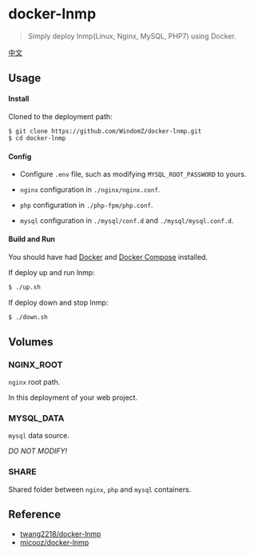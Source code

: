 # docker-lnmp

> Simply deploy lnmp(Linux, Nginx, MySQL, PHP7) using Docker.

[中文](https://github.com/WindomZ/docker-lnmp/blob/master/README.md#readme)

## Usage

#### Install

Cloned to the deployment path:
```bash
$ git clone https://github.com/WindomZ/docker-lnmp.git
$ cd docker-lnmp
```

#### Config

- Configure `.env` file, such as modifying `MYSQL_ROOT_PASSWORD` to yours.

- `nginx` configuration in `./nginx/nginx.conf`.

- `php` configuration in `./php-fpm/php.conf`.

- `mysql` configuration in `./mysql/conf.d` and `./mysql/mysql.conf.d`.

#### Build and Run

You should have had [Docker](https://docs.docker.com/) 
and [Docker Compose](https://docs.docker.com/compose/) installed.

If deploy up and run lnmp: 
```bash
$ ./up.sh
```

If deploy down and stop lnmp: 
```bash
$ ./down.sh
```

## Volumes

### NGINX_ROOT

`nginx` root path.

In this deployment of your web project.

### MYSQL_DATA

`mysql` data source. 

_DO NOT MODIFY!_

### SHARE

Shared folder between `nginx`, `php` and `mysql` containers.

## Reference

- [twang2218/docker-lnmp](https://github.com/twang2218/docker-lnmp)
- [micooz/docker-lnmp](https://github.com/micooz/docker-lnmp)
